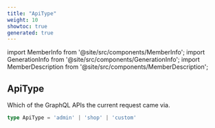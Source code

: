 ```yaml
---
title: "ApiType"
weight: 10
showtoc: true
generated: true
---
```

<!-- This file was generated from the Vendure source. Do not modify. Instead, re-run the "docs:build" script -->
import MemberInfo from '@site/src/components/MemberInfo';
import GenerationInfo from '@site/src/components/GenerationInfo';
import MemberDescription from '@site/src/components/MemberDescription';


## ApiType

<GenerationInfo sourceFile="packages/core/src/api/common/get-api-type.ts" sourceLine="9" packageName="@vendure/core" />

Which of the GraphQL APIs the current request came via.

```ts title="Signature"
type ApiType = 'admin' | 'shop' | 'custom'
```
